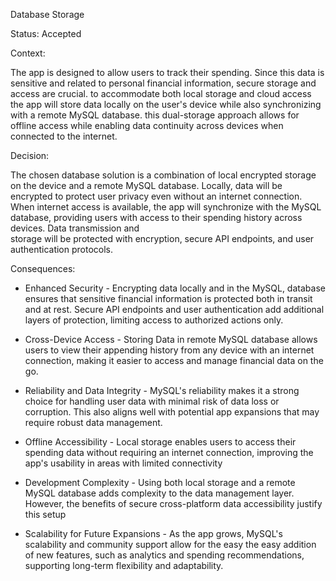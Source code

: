 Database Storage 

Status: Accepted 

Context:  

The app is designed to allow users to track their spending. Since this data is sensitive and related to personal financial information, secure storage and access are crucial. to accommodate 
both local storage and cloud access the app will store data locally on the user's device while also synchronizing with a remote MySQL database. this dual-storage approach allows for offline access 
while enabling data continuity across devices when connected to the internet. 

Decision:  

The chosen database solution is a combination of local encrypted storage on the device and a remote MySQL database. Locally, data will be encrypted to protect user privacy even without an internet 
connection. When internet access is available, the app will synchronize with the MySQL database, providing users with access to their spending history across devices. Data transmission and  
storage will be protected with encryption, secure API endpoints, and user authentication protocols. 

Consequences: 

* Enhanced Security - Encrypting data locally and in the MySQL, database ensures that sensitive financial information is protected both in transit and at rest. 
  Secure API endpoints and user authentication add additional layers of protection, limiting access to authorized actions only. 

* Cross-Device Access - Storing Data in remote MySQL database allows users to view their appending history from 
  any device with an internet connection, making it easier to access and manage financial data on the go. 

* Reliability and Data Integrity - MySQL's reliability makes it a strong choice for handling user data with minimal risk of data loss 
  or corruption. This also aligns well with potential app expansions that may require robust data management. 

* Offline Accessibility - Local storage enables users to access their spending data without requiring an internet connection, improving the app's usability in areas with limited connectivity 

* Development Complexity - Using both local storage and a remote MySQL database adds complexity to the data management layer. 
  However, the benefits of secure cross-platform data accessibility justify this setup 

* Scalability for Future Expansions - As the app grows, MySQL's scalability and community support allow for the easy the easy addition 
  of new features, such as analytics and spending recommendations, supporting long-term flexibility and adaptability. 
